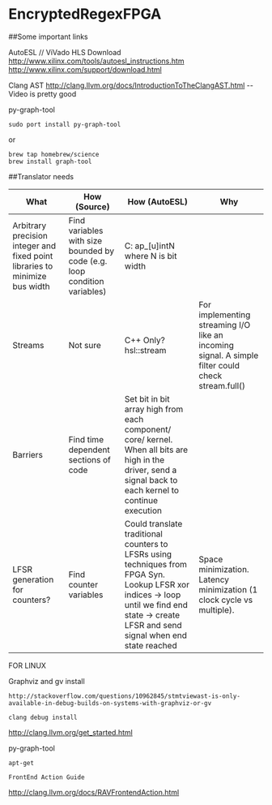 # EncryptedRegexFPGA

##Some important links

AutoESL // ViVado HLS Download
http://www.xilinx.com/tools/autoesl_instructions.htm
http://www.xilinx.com/support/download.html

Clang AST
http://clang.llvm.org/docs/IntroductionToTheClangAST.html  -- Video is pretty good

py-graph-tool
~~~~~~~~~~~~~~~~~~~~~~~~~~~
sudo port install py-graph-tool
~~~~~~~~~~~~~~~~~~~~~~~~~~~~
or
~~~~~~~~~~~~~~~~~~~~~~~~~~~
brew tap homebrew/science
brew install graph-tool
~~~~~~~~~~~~~~~~~~~~~~~~~~~

##Translator needs

| What | How (Source)| How (AutoESL)| Why |
| ---- | ------------| -------------| --- |
| Arbitrary precision integer and fixed point libraries to minimize bus width| Find variables with size bounded by code (e.g. loop condition variables)| C: ap_[u]intN where N is bit width| |
| Streams| Not sure | C++ Only? hsl::stream<type> | For implementing streaming I/O like an incoming signal. A simple filter could check stream.full() |
| Barriers | Find time dependent sections of code | Set bit in bit array high from each component/ core/ kernel. When all bits are high in the driver, send a signal back to each kernel to continue execution | |
| LFSR generation for counters? | Find counter variables | Could translate traditional counters to LFSRs using techniques from FPGA Syn. Lookup LFSR xor indices -> loop until we find end state -> create LFSR and send signal when end state reached | Space minimization. Latency minimization (1 clock cycle vs multiple). |



FOR LINUX

Graphviz and gv install
~~~~~~~~~~~~~~~~~~~~~~~
http://stackoverflow.com/questions/10962845/stmtviewast-is-only-available-in-debug-builds-on-systems-with-graphviz-or-gv

clang debug install
~~~~~~~~~~~~~~~~~~~~~~~
http://clang.llvm.org/get_started.html

py-graph-tool
~~~~~~~~~~~~~~~~~~
apt-get

FrontEnd Action Guide
~~~~~~~~~~~~~~~~~~~~~~~~
http://clang.llvm.org/docs/RAVFrontendAction.html